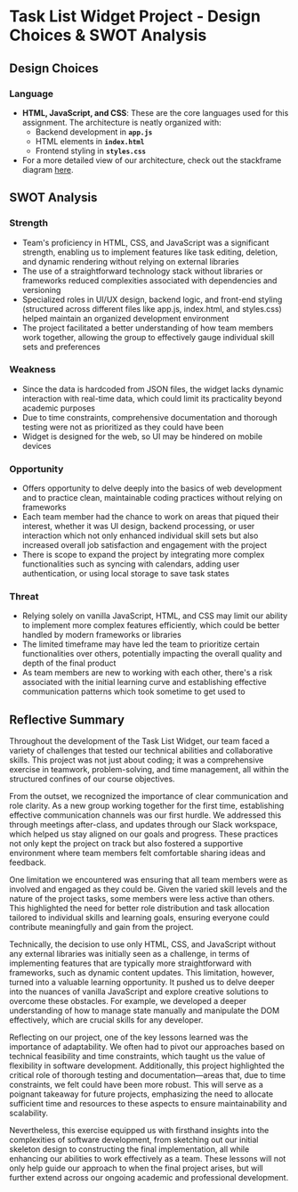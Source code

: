 # Task List Widget Project - Design Choices & SWOT Analysis

## Design Choices
### Language
- **HTML, JavaScript, and CSS**: These are the core languages used for this assignment. The architecture is neatly organized with:
  - Backend development in **`app.js`**
  - HTML elements in **`index.html`**
  - Frontend styling in **`styles.css`**
- For a more detailed view of our architecture, check out the stackframe diagram [here](/admin/design/CSE110-Warm-up-design.drawio.png).


## SWOT Analysis
### Strength
- Team's proficiency in HTML, CSS, and JavaScript was a significant strength, enabling us to implement features like task editing, deletion, and dynamic rendering without relying on external libraries
- The use of a straightforward technology stack without libraries or frameworks reduced complexities associated with dependencies and versioning
- Specialized roles in UI/UX design, backend logic, and front-end styling (structured across different files like app.js, index.html, and styles.css) helped maintain an organized development environment
- The project facilitated a better understanding of how team members work together, allowing the group to effectively gauge individual skill sets and preferences 

### Weakness
- Since the data is hardcoded from JSON files, the widget lacks dynamic interaction with real-time data, which could limit its practicality beyond academic purposes
-  Due to time constraints, comprehensive documentation and thorough testing were not as prioritized as they could have been
-  Widget is designed for the web, so UI may be hindered on mobile devices

### Opportunity
- Offers opportunity to delve deeply into the basics of web development and to practice clean, maintainable coding practices without relying on frameworks
- Each team member had the chance to work on areas that piqued their interest, whether it was UI design, backend processing, or user interaction which not only enhanced individual skill sets but also increased overall job satisfaction and engagement with the project
- There is scope to expand the project by integrating more complex functionalities such as syncing with calendars, adding user authentication, or using local storage to save task states
  
### Threat
- Relying solely on vanilla JavaScript, HTML, and CSS may limit our ability to implement more complex features efficiently, which could be better handled by modern frameworks or libraries
- The limited timeframe may have led the team to prioritize certain functionalities over others, potentially impacting the overall quality and depth of the final product
- As team members are new to working with each other, there's a risk associated with the initial learning curve and establishing effective communication patterns which took sometime to get used to


## Reflective Summary 

Throughout the development of the Task List Widget, our team faced a variety of challenges that tested our technical abilities and collaborative skills. This project was not just about coding; it was a comprehensive exercise in teamwork, problem-solving, and time management, all within the structured confines of our course objectives.

From the outset, we recognized the importance of clear communication and role clarity. As a new group working together for the first time, establishing effective communication channels was our first hurdle. We addressed this through meetings after-class, and updates through our Slack workspace, which helped us stay aligned on our goals and progress. These practices not only kept the project on track but also fostered a supportive environment where team members felt comfortable sharing ideas and feedback.

One limitation we encountered was ensuring that all team members were as involved and engaged as they could be. Given the varied skill levels and the nature of the project tasks, some members were less active than others. This highlighted the need for better role distribution and task allocation tailored to individual skills and learning goals, ensuring everyone could contribute meaningfully and gain from the project.

Technically, the decision to use only HTML, CSS, and JavaScript without any external libraries was initially seen as a challenge, in terms of implementing features that are typically more straightforward with frameworks, such as dynamic content updates. This limitation, however, turned into a valuable learning opportunity. It pushed us to delve deeper into the nuances of vanilla JavaScript and explore creative solutions to overcome these obstacles. For example, we developed a deeper understanding of how to manage state manually and manipulate the DOM effectively, which are crucial skills for any developer.

Reflecting on our project, one of the key lessons learned was the importance of adaptability. We often had to pivot our approaches based on technical feasibility and time constraints, which taught us the value of flexibility in software development. Additionally, this project highlighted the critical role of thorough testing and documentation—areas that, due to time constraints, we felt could have been more robust. This will serve as a poignant takeaway for future projects, emphasizing the need to allocate sufficient time and resources to these aspects to ensure maintainability and scalability.

Nevertheless, this exercise equipped us with firsthand insights into the complexities of software development, from sketching out our initial skeleton design to constructing the final implementation, all while enhancing our abilities to work effectively as a team. These lessons will not only help guide our approach to when the final project arises, but will further extend across our ongoing academic and professional development.
